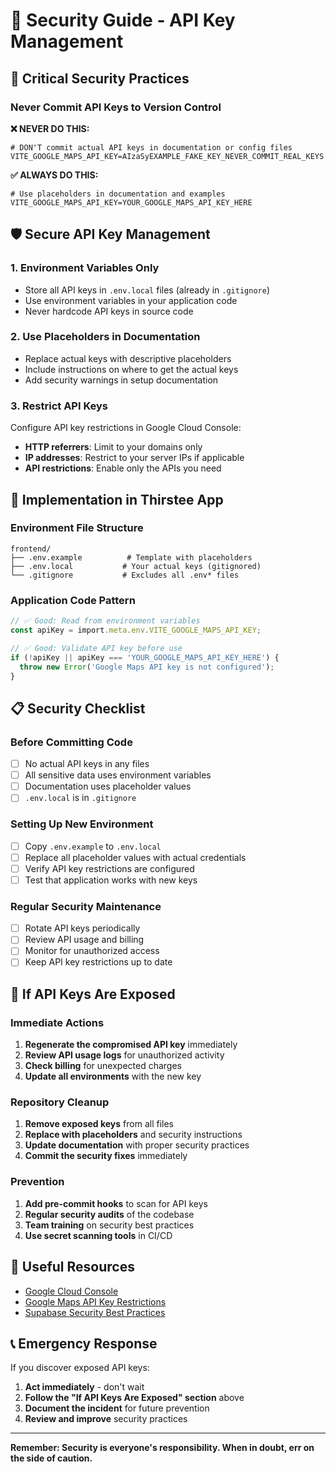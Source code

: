 # 🔐 Security Guide - API Key Management

## 🚨 Critical Security Practices

### Never Commit API Keys to Version Control

**❌ NEVER DO THIS:**
```env
# DON'T commit actual API keys in documentation or config files
VITE_GOOGLE_MAPS_API_KEY=AIzaSyEXAMPLE_FAKE_KEY_NEVER_COMMIT_REAL_KEYS
```

**✅ ALWAYS DO THIS:**
```env
# Use placeholders in documentation and examples
VITE_GOOGLE_MAPS_API_KEY=YOUR_GOOGLE_MAPS_API_KEY_HERE
```

## 🛡️ Secure API Key Management

### 1. Environment Variables Only
- Store all API keys in `.env.local` files (already in `.gitignore`)
- Use environment variables in your application code
- Never hardcode API keys in source code

### 2. Use Placeholders in Documentation
- Replace actual keys with descriptive placeholders
- Include instructions on where to get the actual keys
- Add security warnings in setup documentation

### 3. Restrict API Keys
Configure API key restrictions in Google Cloud Console:
- **HTTP referrers**: Limit to your domains only
- **IP addresses**: Restrict to your server IPs if applicable
- **API restrictions**: Enable only the APIs you need

## 🔧 Implementation in Thirstee App

### Environment File Structure
```
frontend/
├── .env.example          # Template with placeholders
├── .env.local           # Your actual keys (gitignored)
└── .gitignore           # Excludes all .env* files
```

### Application Code Pattern
```typescript
// ✅ Good: Read from environment variables
const apiKey = import.meta.env.VITE_GOOGLE_MAPS_API_KEY;

// ✅ Good: Validate API key before use
if (!apiKey || apiKey === 'YOUR_GOOGLE_MAPS_API_KEY_HERE') {
  throw new Error('Google Maps API key is not configured');
}
```

## 📋 Security Checklist

### Before Committing Code
- [ ] No actual API keys in any files
- [ ] All sensitive data uses environment variables
- [ ] Documentation uses placeholder values
- [ ] `.env.local` is in `.gitignore`

### Setting Up New Environment
- [ ] Copy `.env.example` to `.env.local`
- [ ] Replace all placeholder values with actual credentials
- [ ] Verify API key restrictions are configured
- [ ] Test that application works with new keys

### Regular Security Maintenance
- [ ] Rotate API keys periodically
- [ ] Review API usage and billing
- [ ] Monitor for unauthorized access
- [ ] Keep API key restrictions up to date

## 🚨 If API Keys Are Exposed

### Immediate Actions
1. **Regenerate the compromised API key** immediately
2. **Review API usage logs** for unauthorized activity
3. **Check billing** for unexpected charges
4. **Update all environments** with the new key

### Repository Cleanup
1. **Remove exposed keys** from all files
2. **Replace with placeholders** and security instructions
3. **Update documentation** with proper security practices
4. **Commit the security fixes** immediately

### Prevention
1. **Add pre-commit hooks** to scan for API keys
2. **Regular security audits** of the codebase
3. **Team training** on security best practices
4. **Use secret scanning tools** in CI/CD

## 🔗 Useful Resources

- [Google Cloud Console](https://console.cloud.google.com/)
- [Google Maps API Key Restrictions](https://developers.google.com/maps/api-security-best-practices)
- [Supabase Security Best Practices](https://supabase.com/docs/guides/auth/security)

## 📞 Emergency Response

If you discover exposed API keys:
1. **Act immediately** - don't wait
2. **Follow the "If API Keys Are Exposed" section** above
3. **Document the incident** for future prevention
4. **Review and improve** security practices

---

**Remember: Security is everyone's responsibility. When in doubt, err on the side of caution.**
